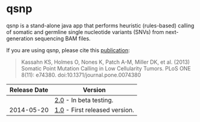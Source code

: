 # qsnp

qsnp is a stand-alone java app that performs heuristic (rules-based) calling
of somatic and germline single nucleotide variants (SNVs) from 
next-generation sequencing BAM files.

If you are using qsnp, please cite this 
[publication](http://www.plosone.org/article/info%3Adoi%2F10.1371%2Fjournal.pone.0074380):

> Kassahn KS, Holmes O, Nones K, Patch A-M, Miller DK, et al. (2013)
> Somatic Point Mutation Calling in Low Cellularity Tumors.
> PLoS ONE 8(11): e74380. doi:10.1371/journal.pone.0074380

Release Date | Version
------------ | --------
             | [2.0](qsnp_v2_0) - In beta testing.
2014-05-20   | [1.0](qsnp_v1_0) - First released version.
